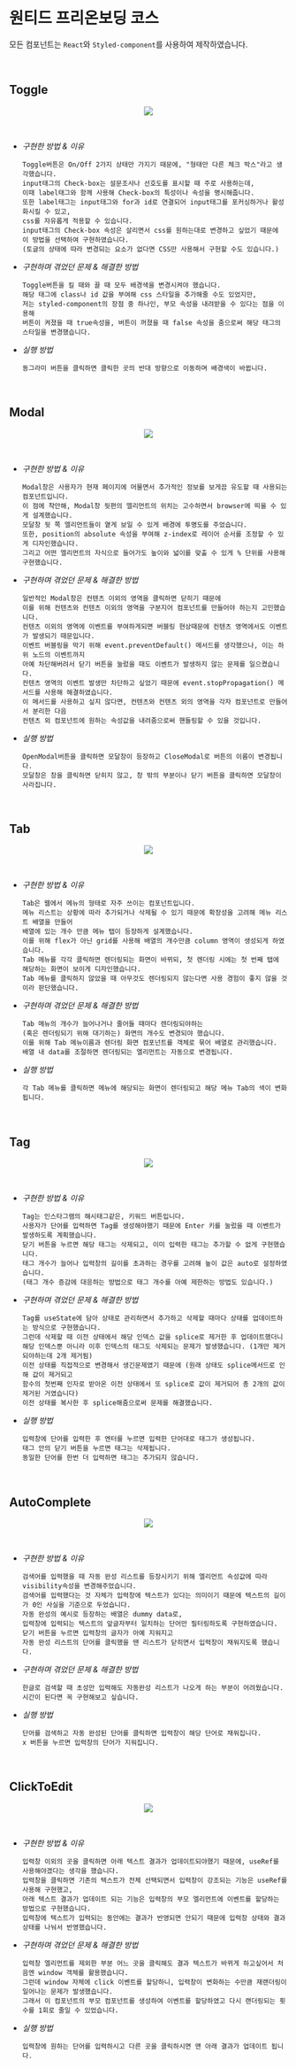 # 원티드 프리온보딩 코스

모든 컴포넌트는 `React`와 `Styled-component`를 사용하여 제작하였습니다.

<br />

Toggle
------

<p align="center">
  <img src= https://user-images.githubusercontent.com/80025242/152874365-f164f972-d953-4daa-972d-c5db9dd5ed9c.gif />
</p>

<br />

- *구현한 방법 & 이유*

  ```
  Toggle버튼은 On/Off 2가지 상태만 가지기 때문에, "형태만 다른 체크 박스"라고 생각했습니다.
  input태그의 Check-box는 설문조사나 선호도를 표시할 때 주로 사용하는데, 
  이때 label태그와 함께 사용해 Check-box의 특성이나 속성을 명시해줍니다.
  또한 label태그는 input태그와 for과 id로 연결되어 input태그를 포커싱하거나 활성화시킬 수 있고,
  css를 자유롭게 적용할 수 있습니다.
  input태그의 Check-box 속성은 살리면서 css를 원하는대로 변경하고 싶었기 때문에 이 방법을 선택하여 구현하였습니다.
  (토글의 상태에 따라 변경되는 요소가 없다면 CSS만 사용해서 구현할 수도 있습니다.)
  ```

- *구현하며 겪었던 문제 & 해결한 방법*
  
  ```
  Toggle버튼을 킬 때와 끌 때 모두 배경색을 변경시켜야 했습니다.
  해당 태그에 class나 id 값을 부여해 css 스타일을 추가해줄 수도 있었지만,
  저는 styled-component의 장점 중 하나인, 부모 속성을 내려받을 수 있다는 점을 이용해
  버튼이 켜졌을 때 true속성을, 버튼이 꺼졌을 때 false 속성을 줌으로써 해당 태그의 스타일을 변경했습니다.
  ```
  
- *실행 방법*

  ```
  동그라미 버튼을 클릭하면 클릭한 곳의 반대 방향으로 이동하며 배경색이 바뀝니다.
  ```

<br />

Modal
-----

<p align="center">
  <img src="https://user-images.githubusercontent.com/80025242/152874431-023ba5ee-0da3-4c65-89f5-51f96c190590.gif" />
</p>

<br />

- *구현한 방법 & 이유*

  ```
  Modal창은 사용자가 현재 페이지에 머물면서 추가적인 정보를 보게끔 유도할 때 사용되는 컴포넌트입니다.
  이 점에 착안해, Modal창 뒷편의 엘리먼트의 위치는 고수하면서 browser에 띄울 수 있게 설계했습니다.
  모달창 뒷 쪽 엘리먼트들이 옅게 보일 수 있게 배경에 투명도를 주었습니다.
  또한, position의 absolute 속성을 부여해 z-index로 레이어 순서를 조정할 수 있게 디자인했습니다. 
  그리고 어떤 엘리먼트의 자식으로 들어가도 높이와 넓이를 맞출 수 있게 % 단위를 사용해 구현했습니다.
  ```

- *구현하며 겪었던 문제 & 해결한 방법*
  
  ```
  일반적인 Modal창은 컨텐츠 이외의 영역을 클릭하면 닫히기 때문에 
  이를 위해 컨텐츠와 컨텐츠 이외의 영역을 구분지어 컴포넌트를 만들어야 하는지 고민했습니다.
  컨텐츠 이외의 영역에 이벤트를 부여하게되면 버블링 현상때문에 컨텐츠 영역에서도 이벤트가 발생되기 때문입니다.
  이벤트 버블링을 막기 위해 event.preventDefault() 메서드를 생각했으나, 이는 하위 노드의 이벤트까지
  아예 차단해버려서 닫기 버튼을 눌렀을 때도 이벤트가 발생하지 않는 문제를 일으켰습니다.
  컨텐츠 영역의 이벤트 발생만 차단하고 싶었기 때문에 event.stopPropagation() 메서드를 사용해 해결하였습니다.
  이 메서드를 사용하고 싶지 않다면, 컨텐츠와 컨텐츠 외의 영역을 각자 컴포넌트로 만들어서 분리한 다음
  컨텐츠 외 컴포넌트에 원하는 속성값을 내려줌으로써 핸들링할 수 있을 것입니다.
  ```
  
- *실행 방법*

  ```
  OpenModal버튼을 클릭하면 모달창이 등장하고 CloseModal로 버튼의 이름이 변경됩니다.
  모달창은 창을 클릭하면 닫히지 않고, 창 밖의 부분이나 닫기 버튼을 클릭하면 모달창이 사라집니다.
  ```

<br />

Tab
---

<p align="center">
  <img src="https://user-images.githubusercontent.com/80025242/152874410-553d13c4-f7c7-4b75-8282-08c73e41b620.gif" />
</p>

<br />

- *구현한 방법 & 이유*

  ```
  Tab은 웹에서 메뉴의 형태로 자주 쓰이는 컴포넌트입니다.
  메뉴 리스트는 상황에 따라 추가되거나 삭제될 수 있기 때문에 확장성을 고려해 메뉴 리스트 배열을 만들어
  배열에 있는 개수 만큼 메뉴 탭이 등장하게 설계했습니다.
  이를 위해 flex가 아닌 grid를 사용해 배열의 개수만큼 column 영역이 생성되게 하였습니다.
  Tab 메뉴를 각각 클릭하면 렌더링되는 화면이 바뀌되, 첫 렌더링 시에는 첫 번째 탭에 해당하는 화면이 보이게 디자인했습니다.
  Tab 메뉴를 클릭하지 않았을 때 아무것도 렌더링되지 않는다면 사용 경험이 좋지 않을 것이라 판단했습니다.
  ```

- *구현하며 겪었던 문제 & 해결한 방법*
  
  ```
  Tab 메뉴의 개수가 늘어나거나 줄어들 때마다 렌더링되야하는 
  (혹은 렌더링되기 위해 대기하는) 화면의 개수도 변경되야 했습니다.
  이를 위해 Tab 메뉴이름과 렌더링 화면 컴포넌트를 객체로 묶어 배열로 관리했습니다.
  배열 내 data를 조절하면 렌더링되는 엘리먼트는 자동으로 변경됩니다.
  ```
  
- *실행 방법*

  ```
  각 Tab 메뉴를 클릭하면 메뉴에 해당되는 화면이 렌더링되고 해당 메뉴 Tab의 색이 변화됩니다.
  ```

<br />

Tag
---

<p align="center">
  <img src="https://user-images.githubusercontent.com/80025242/152874379-7a9d30ae-9a78-4241-81b0-6091ea3bd66f.gif" />
</p>

<br />

- *구현한 방법 & 이유*

  ```
  Tag는 인스타그램의 해시태그같은, 키워드 버튼입니다.
  사용자가 단어를 입력하면 Tag를 생성해야했기 때문에 Enter 키를 눌렀을 때 이벤트가 발생하도록 계획했습니다.
  닫기 버튼을 누르면 해당 태그는 삭제되고, 이미 입력한 태그는 추가할 수 없게 구현했습니다.
  태그 개수가 늘어나 입력창의 길이를 초과하는 경우를 고려해 높이 값은 auto로 설정하였습니다.
  (태그 개수 증감에 대응하는 방법으로 태그 개수를 아예 제한하는 방법도 있습니다.)
  ```

- *구현하며 겪었던 문제 & 해결한 방법*
  
  ```
  Tag를 useState에 담아 상태로 관리하면서 추가하고 삭제할 때마다 상태를 업데이트하는 방식으로 구현했습니다.
  그런데 삭제할 때 이전 상태에서 해당 인덱스 값을 splice로 제거한 후 업데이트했더니
  해당 인덱스뿐 아니라 이후 인덱스의 태그도 삭제되는 문제가 발생했습니다. (1개만 제거되야하는데 2개 제거됨)
  이전 상태를 직접적으로 변경해서 생긴문제였기 때문에 (원래 상태도 splice메서드로 인해 값이 제거되고 
  함수의 첫번째 인자로 받아온 이전 상태에서 또 splice로 값이 제거되어 총 2개의 값이 제거된 거였습니다)
  이전 상태를 복사한 후 splice해줌으로써 문제를 해결했습니다.
  ```
  
- *실행 방법*

  ```
  입력창에 단어를 입력한 후 엔터를 누르면 입력한 단어대로 태그가 생성됩니다.
  태그 안의 닫기 버튼을 누르면 태그는 삭제됩니다.
  동일한 단어를 한번 더 입력하면 태그는 추가되지 않습니다.
  ```

<br />

AutoComplete
------------

<p align="center">
  <img src="https://user-images.githubusercontent.com/80025242/152874473-1ca257e0-fc4a-46b8-bc6a-ef24bc2a8f3b.gif" />
</p>

<br />

- *구현한 방법 & 이유*

  ```
  검색어를 입력했을 때 자동 완성 리스트를 등장시키기 위해 엘리먼트 속성값에 따라 visibility속성을 변경해주었습니다.
  검색어를 입력했다는 것 자체가 입력창에 텍스트가 있다는 의미이기 때문에 텍스트의 길이가 0인 사실을 기준으로 두었습니다.
  자동 완성의 예시로 등장하는 배열은 dummy data로, 
  입력창에 입력되는 텍스트의 앞글자부터 일치하는 단어만 필터링하도록 구현하였습니다.
  닫기 버튼을 누르면 입력창의 글자가 아예 지워지고 
  자동 완성 리스트의 단어를 클릭했을 땐 리스트가 닫히면서 입력창이 채워지도록 했습니다.
  ```

- *구현하며 겪었던 문제 & 해결한 방법*
  
  ```
  한글로 검색할 때 초성만 입력해도 자동완성 리스트가 나오게 하는 부분이 어려웠습니다.
  시간이 된다면 꼭 구현해보고 싶습니다.
  ```
  
- *실행 방법*

  ```
  단어를 검색하고 자동 완성된 단어를 클릭하면 입력창이 해당 단어로 채워집니다.
  x 버튼을 누르면 입력창의 단어가 지워집니다.
  ```

<br />

ClickToEdit
-----------

<p align="center">
  <img src="https://user-images.githubusercontent.com/80025242/152874447-27cb083a-1655-4842-9d9b-353eba9ca369.gif" />
</p>

<br />

- *구현한 방법 & 이유*

  ```
  입력창 이외의 곳을 클릭하면 아래 텍스트 결과가 업데이트되야했기 때문에, useRef를 사용해야겠다는 생각을 했습니다.
  입력창을 클릭하면 기존의 텍스트가 전체 선택되면서 입력창이 강조되는 기능은 useRef를 사용해 구현했고,
  아래 텍스트 결과가 업데이트 되는 기능은 입력창의 부모 엘리먼트에 이벤트를 할당하는 방법으로 구현했습니다.
  입력창에 텍스트가 입력되는 동안에는 결과가 반영되면 안되기 때문에 입력창 상태와 결과 상태를 나눠서 반영했습니다.
  ```

- *구현하며 겪었던 문제 & 해결한 방법*
  
  ```
  입력창 엘리먼트를 제외한 부분 어느 곳을 클릭해도 결과 텍스트가 바뀌게 하고싶어서 처음엔 window 객체를 활용했습니다.
  그런데 window 자체에 click 이벤트를 할당하니, 입력창이 변화하는 수만큼 재랜더링이 일어나는 문제가 발생했습니다.
  그래서 이 컴포넌트의 부모 컴포넌트를 생성하여 이벤트를 할당하였고 다시 랜더링되는 횟수를 1회로 줄일 수 있었습니다.
  ```
  
- *실행 방법*

  ```
  입력창에 원하는 단어를 입력하시고 다른 곳을 클릭하시면 맨 아래 결과가 업데이트 됩니다.
  ```

<br />
